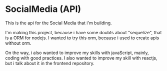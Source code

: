 # SocialMedia (API)

This is the api for the Social Media that i'm building.

I'm making this project, because i have some doubts about "sequelize", that is a ORM for nodejs. I wanted to try this orm, because i used to create apis without orm. 

On the way, i also wanted to improve my skills with javaScript, mainly, coding with good practices.
I also wanted to improve my skill with reactjs, but i talk about it in the frontend repository.

